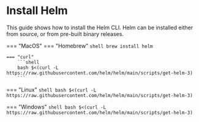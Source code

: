 # Install Helm

This guide shows how to install the Helm CLI. Helm can be installed either from source, or from pre-built binary releases.

=== "MacOS"
    === "Homebrew"
        ```shell
        brew install helm
        ```
    
    === "curl"
        ```shell
        bash $<(curl -L https://raw.githubusercontent.com/helm/helm/main/scripts/get-helm-3)
        ```

=== "Linux"
    ```shell
    bash $<(curl -L https://raw.githubusercontent.com/helm/helm/main/scripts/get-helm-3)
    ```

=== "Windows"
    ```shell
    bash $<(curl -L https://raw.githubusercontent.com/helm/helm/main/scripts/get-helm-3)
    ```
